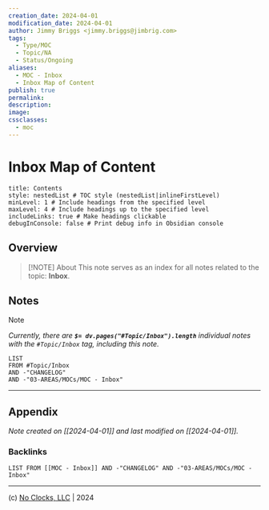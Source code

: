 ```yaml
---
creation_date: 2024-04-01
modification_date: 2024-04-01
author: Jimmy Briggs <jimmy.briggs@jimbrig.com>
tags:
  - Type/MOC
  - Topic/NA
  - Status/Ongoing
aliases:
  - MOC - Inbox
  - Inbox Map of Content
publish: true
permalink:
description:
image:
cssclasses:
  - moc
---
```


# Inbox Map of Content

```table-of-contents
title: Contents 
style: nestedList # TOC style (nestedList|inlineFirstLevel)
minLevel: 1 # Include headings from the specified level
maxLevel: 4 # Include headings up to the specified level
includeLinks: true # Make headings clickable
debugInConsole: false # Print debug info in Obsidian console
```

## Overview

> [!NOTE] About
> This note serves as an index for all notes related to the topic: **Inbox**.

## Notes

> [!NOTE]
> *Currently, there are **`$= dv.pages("#Topic/Inbox").length`**  individual notes with the `#Topic/Inbox` tag, including this note.*

```dataview
LIST
FROM #Topic/Inbox
AND -"CHANGELOG"
AND -"03-AREAS/MOCs/MOC - Inbox"
```

***

## Appendix

*Note created on [[2024-04-01]] and last modified on [[2024-04-01]].*

### Backlinks

```dataview
LIST FROM [[MOC - Inbox]] AND -"CHANGELOG" AND -"03-AREAS/MOCs/MOC - Inbox"
```

***

(c) [No Clocks, LLC](https://github.com/noclocks) | 2024